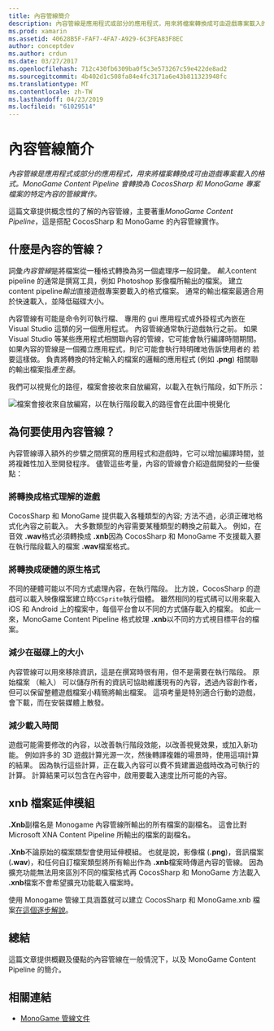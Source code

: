 ```yaml
---
title: 內容管線簡介
description: 內容管線是應用程式或部分的應用程式，用來將檔案轉換成可由遊戲專案載入的格式。 MonoGame Content Pipeline 會轉換為 CocosSharp 和 MonoGame 專案檔案的特定內容的管線實作。
ms.prod: xamarin
ms.assetid: 40628B5F-FAF7-4FA7-A929-6C3FEA83F8EC
author: conceptdev
ms.author: crdun
ms.date: 03/27/2017
ms.openlocfilehash: 712c430fb6309ba0f5c3e573267c59e422de8ad2
ms.sourcegitcommit: 4b402d1c508fa84e4fc3171a6e43b811323948fc
ms.translationtype: MT
ms.contentlocale: zh-TW
ms.lasthandoff: 04/23/2019
ms.locfileid: "61029514"
---
```

# <a name="introduction-to-content-pipelines"></a>內容管線簡介

_內容管線是應用程式或部分的應用程式，用來將檔案轉換成可由遊戲專案載入的格式。MonoGame Content Pipeline 會轉換為 CocosSharp 和 MonoGame 專案檔案的特定內容的管線實作。_

這篇文章提供概念性的了解的內容管線，主要著重*MonoGame Content Pipeline*，這是搭配 CocosSharp 和 MonoGame 的內容管線實作。


## <a name="what-is-a-content-pipeline"></a>什麼是內容的管線？

詞彙*內容管線*是將檔案從一種格式轉換為另一個處理序一般詞彙。 *輸入*content pipeline 的通常是撰寫工具，例如 Photoshop 影像檔所輸出的檔案。 建立 content pipeline*輸出*直接遊戲專案要載入的格式檔案。 通常的輸出檔案最適合用於快速載入，並降低磁碟大小。

內容管線有可能是命令列可執行檔、 專用的 gui 應用程式或外掛程式內嵌在 Visual Studio 這類的另一個應用程式。 內容管線通常執行遊戲執行之前。 如果 Visual Studio 等某些應用程式相關聯內容的管線，它可能會執行編譯時間期間。 如果內容的管線是一個獨立應用程式，則它可能會執行時明確地告訴使用者的 若要這樣做。 負責將轉換的特定輸入的檔案的邏輯的應用程式 (例如 **.png**) 相關聯的輸出檔案指*產生器*。 

我們可以視覺化的路徑，檔案會接收來自放編寫，以載入在執行階段，如下所示：

![](introduction-images/image1.png "檔案會接收來自放編寫，以在執行階段載入的路徑會在此圖中視覺化")

## <a name="why-use-a-content-pipeline"></a>為何要使用內容管線？

內容管線導入額外的步驟之間撰寫的應用程式和遊戲時，它可以增加編譯時間，並將複雜性加入至開發程序。 儘管這些考量，內容的管線會介紹遊戲開發的一些優點：


### <a name="converting-to-a-format-understood-by-the-game"></a>將轉換成格式理解的遊戲

CocosSharp 和 MonoGame 提供載入各種類型的內容; 方法不過，必須正確地格式化內容之前載入。 大多數類型的內容需要某種類型的轉換之前載入。 例如，在 音效 **.wav**格式必須轉換成 **.xnb**因為 CocosSharp 和 MonoGame 不支援載入要在執行階段載入的檔案 **.wav**檔案格式。


### <a name="converting-to-a-format-native-to-the-hardware"></a>將轉換成硬體的原生格式

不同的硬體可能以不同方式處理內容，在執行階段。 比方說，CocosSharp 的遊戲可以載入映像檔案建立時`CCSprite`執行個體。 雖然相同的程式碼可以用來載入 iOS 和 Android 上的檔案中，每個平台會以不同的方式儲存載入的檔案。 如此一來，MonoGame Content Pipeline 格式紋理 **.xnb**以不同的方式視目標平台的檔案。


### <a name="reducing-size-on-disk"></a>減少在磁碟上的大小 

內容管線可以用來移除資訊，這是在撰寫時很有用，但不是需要在執行階段。 原始檔案 （輸入） 可以儲存所有的資訊可協助維護現有的內容，透過內容創作者，但可以保留整體遊戲檔案小精簡將輸出檔案。 這項考量是特別適合行動的遊戲，會下載，而在安裝媒體上散發。


### <a name="reducing-load-time"></a>減少載入時間

遊戲可能需要修改的內容，以改善執行階段效能，以改善視覺效果，或加入新功能。 例如許多的 3D 遊戲計算光源一次，然後轉譯複雜的場景時，使用這項計算的結果。 因為執行這些計算，正在載入內容可以費不貲建置遊戲時改為可執行的計算。 計算結果可以包含在內容中，啟用要載入速度比所可能的內容。 


## <a name="xnb-file-extension"></a>xnb 檔案延伸模組

**.Xnb**副檔名是 Monogame 內容管線所輸出的所有檔案的副檔名。 這會比對 Microsoft XNA Content Pipeline 所輸出的檔案的副檔名。

**.Xnb**不論原始的檔案類型會使用延伸模組。 也就是說，影像檔 (**.png**)，音訊檔案 (**.wav**)，和任何自訂檔案類型將所有輸出作為 **.xnb**檔案時傳遞內容的管線。 因為擴充功能無法用來區別不同的檔案格式再 CocosSharp 和 MonoGame 方法載入 **.xnb**檔案不會希望擴充功能載入檔案時。

使用 Monogame 管線工具涵蓋就可以建立 CocosSharp 和 MonoGame.xnb 檔案[在這個逐步解說](~/graphics-games/cocossharp/content-pipeline/walkthrough.md)。


## <a name="summary"></a>總結

這篇文章提供概觀及優點的內容管線在一般情況下，以及 MonoGame Content Pipeline 的簡介。

## <a name="related-links"></a>相關連結

- [MonoGame 管線文件](http://www.monogame.net/documentation/?page=Pipeline)
